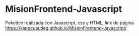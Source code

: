 # MisionFrontend-Javascript
Pokedex realizada con Javascript, css y HTML, link de página https://kiaracuautleg.github.io/MisionFrontend-Javascript/

